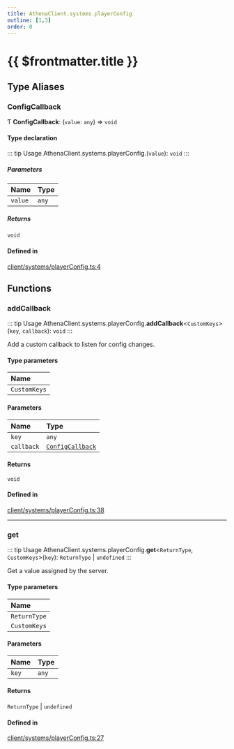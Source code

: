 ```yaml
---
title: AthenaClient.systems.playerConfig
outline: [1,3]
order: 0
---
```


# {{ $frontmatter.title }}


## Type Aliases

### ConfigCallback

Ƭ **ConfigCallback**: (`value`: `any`) => `void`

#### Type declaration

::: tip Usage
AthenaClient.systems.playerConfig.(`value`): `void`
:::

##### Parameters

| Name | Type |
| :------ | :------ |
| `value` | `any` |

##### Returns

`void`

#### Defined in

[client/systems/playerConfig.ts:4](https://github.com/Stuyk/altv-athena/blob/bde990b/src/core/client/systems/playerConfig.ts#L4)

## Functions

### addCallback

::: tip Usage
AthenaClient.systems.playerConfig.**addCallback**<`CustomKeys`\>(`key`, `callback`): `void`
:::

Add a custom callback to listen for config changes.

#### Type parameters

| Name |
| :------ |
| `CustomKeys` |

#### Parameters

| Name | Type |
| :------ | :------ |
| `key` | `any` |
| `callback` | [`ConfigCallback`](client_systems_playerConfig.md#ConfigCallback) |

#### Returns

`void`

#### Defined in

[client/systems/playerConfig.ts:38](https://github.com/Stuyk/altv-athena/blob/bde990b/src/core/client/systems/playerConfig.ts#L38)

___

### get

::: tip Usage
AthenaClient.systems.playerConfig.**get**<`ReturnType`, `CustomKeys`\>(`key`): `ReturnType` \| `undefined`
:::

Get a value assigned by the server.

#### Type parameters

| Name |
| :------ |
| `ReturnType` |
| `CustomKeys` |

#### Parameters

| Name | Type |
| :------ | :------ |
| `key` | `any` |

#### Returns

`ReturnType` \| `undefined`

#### Defined in

[client/systems/playerConfig.ts:27](https://github.com/Stuyk/altv-athena/blob/bde990b/src/core/client/systems/playerConfig.ts#L27)
